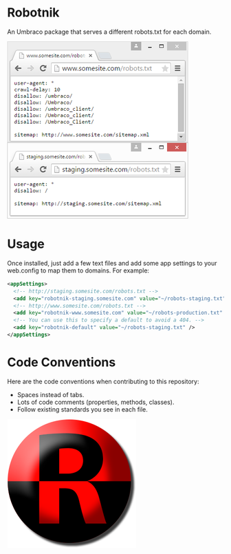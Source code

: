 # Robotnik
An Umbraco package that serves a different robots.txt for each domain.

![Example](assets/images/robots.png?raw=true "Example")

# Usage
Once installed, just add a few text files and add some app settings to your web.config to map them to domains. For example:
```xml
<appSettings>
  <!-- http://staging.somesite.com/robots.txt -->
  <add key="robotnik-staging.somesite.com" value="~/robots-staging.txt" />
  <!-- http://www.somesite.com/robots.txt -->
  <add key="robotnik-www.somesite.com" value="~/robots-production.txt" />
  <!-- You can use this to specify a default to avoid a 404. -->
  <add key="robotnik-default" value="~/robots-staging.txt" />
</appSettings>
```

# Code Conventions
Here are the code conventions when contributing to this repository:
* Spaces instead of tabs.
* Lots of code comments (properties, methods, classes).
* Follow existing standards you see in each file.

![Robotnik Logo](assets/images/robotnik-logo.png?raw=true "Robotnik Logo")